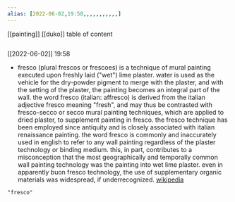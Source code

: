 ```yaml
---
alias: [2022-06-02,19:58,,,,,,,,,,,]
---
```

[[painting]] [[duko]]
table of content
```toc
```

[[2022-06-02]] 19:58
- fresco (plural frescos or frescoes) is a technique of mural painting executed upon freshly laid ("wet") lime plaster. water is used as the vehicle for the dry-powder pigment to merge with the plaster, and with the setting of the plaster, the painting becomes an integral part of the wall. the word fresco (italian: affresco) is derived from the italian adjective fresco meaning "fresh", and may thus be contrasted with fresco-secco or secco mural painting techniques, which are applied to dried plaster, to supplement painting in fresco. the fresco technique has been employed since antiquity and is closely associated with italian renaissance painting. the word fresco is commonly and inaccurately used in english to refer to any wall painting regardless of the plaster technology or binding medium. this, in part, contributes to a misconception that the most geographically and temporally common wall painting technology was the painting into wet lime plaster. even in apparently buon fresco technology, the use of supplementary organic materials was widespread, if underrecognized.
[wikipedia](https://en.wikipedia.org/wiki/fresco)
```query
"fresco"
```